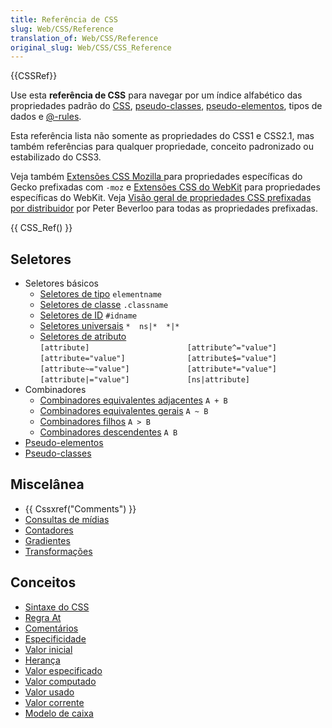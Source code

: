 ```yaml
---
title: Referência de CSS
slug: Web/CSS/Reference
translation_of: Web/CSS/Reference
original_slug: Web/CSS/CSS_Reference
---
```

{{CSSRef}}

<p>Use esta <strong>referência de CSS</strong> para navegar por um índice alfabético das propriedades padrão do <a href="/en/CSS" title="CSS">CSS</a>, <a href="/en/CSS/Pseudo-classes" title="Pseudo-classes">pseudo-classes</a>, <a href="/en/CSS/Pseudo-elements" title="Pseudo-elements">pseudo-elementos</a>, tipos de dados e <a href="/en/CSS/At-rule" title="At-rule">@-rules</a>.</p>

<p>Esta referência lista não somente as propriedades do CSS1 e CSS2.1, mas também referências para qualquer propriedade, conceito padronizado ou estabilizado do CSS3.</p>

<p>Veja também <a href="/en/CSS/CSS_Reference/Mozilla_Extensions" title="en/CSS_Reference/Mozilla_Extensions">Extensões CSS Mozilla </a>para propriedades específicas do Gecko prefixadas com <code>-moz</code> e <a href="/en/CSS/CSS_Reference/Webkit_Extensions" title="WebKit extensions">Extensões CSS do WebKit</a> para propriedades específicas do WebKit. Veja <a class="external" href="http://peter.sh/experiments/vendor-prefixed-css-property-overview/">Visão geral de propriedades CSS prefixadas por distribuidor</a> por Peter Beverloo para todas as propriedades prefixadas.</p>

<p>{{ CSS_Ref() }}</p>

<h2 id="Seletores">Seletores</h2>

<ul>
 <li>Seletores básicos
  <ul>
   <li><a class="internal" href="/en/CSS/Type_selectors" title="en/CSS/Type selectors">Seletores de tipo</a> <code>elementname</code></li>
   <li><a class="internal" href="/En/CSS/Class_selectors" title="en/CSS/Class selectors">Seletores de classe</a>  <code>.classname</code></li>
   <li><a class="internal" href="/En/CSS/ID_selectors" title="en/CSS/ID selectors">Seletores de ID</a>  <code>#idname</code></li>
   <li><a class="internal" href="/en/CSS/Universal_selectors" title="en/CSS/Universal selectors">Seletores universais</a> <code>*  ns|*  *|*</code></li>
   <li><a class="internal" href="/en/CSS/Attribute_selectors" title="en/CSS/Attribute selectors">Seletores de atributo</a>
    <ul style="-moz-column-width: 14em; -webkit-columns: 14em; margin: 0; padding: 0; list-style-type: none;">
     <li><code>[attribute]</code></li>
     <li><code>[attribute="value"]</code></li>
     <li><code>[attribute~="value"]</code></li>
     <li><code>[attribute|="value"] </code></li>
     <li><code>[attribute^="value"]</code></li>
     <li><code>[attribute$="value"]</code></li>
     <li><code>[attribute*="value"] </code></li>
     <li><code>[ns|attribute]</code></li>
    </ul>
   </li>
  </ul>
 </li>
 <li>Combinadores
  <ul>
   <li><a class="internal" href="/en/CSS/Adjacent_sibling_selectors" title="en/CSS/Adjacent sibling selectors">Combinadores equivalentes adjacentes</a> <code>A + B</code></li>
   <li><a class="internal" href="/En/CSS/General_sibling_selectors" title="en/CSS/General sibling selectors">Combinadores equivalentes gerais</a> <code>A ~ B</code></li>
   <li><a class="internal" href="/en/CSS/Child_selectors" title="en/CSS/Child selectors">Combinadores filhos</a> <code>A &gt; B</code></li>
   <li><a class="internal" href="/en/CSS/Descendant_selectors" title="en/CSS/Descendant selectors">Combinadores descendentes</a> <code>A B</code></li>
  </ul>
 </li>
 <li><a class="internal" href="/en/CSS/Pseudo-elements" title="en/CSS/Pseudo-elements">Pseudo-elementos</a></li>
 <li><a href="/en/CSS/Pseudo-classes" title="Pseudo-classes">Pseudo-classes</a></li>
</ul>

<h2 id="Miscelânea">Miscelânea</h2>

<ul>
 <li>{{ Cssxref("Comments") }}</li>
 <li><a class="internal" href="/en/CSS/Media_queries" title="En/CSS/Media queries">Consultas de mídias</a></li>
 <li><a href="/en/CSS_Counters" title="CSS Counters">Contadores</a></li>
 <li><a href="/en/CSS/Using_CSS_gradients" title="Using gradients">Gradientes</a></li>
 <li><a href="/En/CSS/Using_CSS_transforms" title="https://developer.mozilla.org/En/CSS/Using_CSS_transforms">Transformações</a></li>
</ul>

<h2 id="Conceitos">Conceitos</h2>

<ul>
 <li><a href="/en/CSS/Syntax" title="Syntax">Sintaxe do CSS</a></li>
 <li><a href="/en/CSS/At-rule" title="en/CSS/At-rule">Regra At</a></li>
 <li><a href="/en/CSS/Comments" title="en/CSS/Comments">Comentários</a></li>
 <li><a class="internal" href="/en/CSS/Specificity" title="en/CSS/specificity">Especificidade</a></li>
 <li><a class="internal" href="/en/CSS/initial_value" title="en/CSS/initial value">Valor inicial</a></li>
 <li><a class="internal" href="/en/CSS/inheritance" title="en/CSS/inheritance">Herança</a></li>
 <li><a class="internal" href="/en/CSS/specified_value" title="en/CSS/specified value">Valor especificado</a></li>
 <li><a class="internal" href="/en/CSS/computed_value" title="en/CSS/computed value">Valor computado</a></li>
 <li><a class="internal" href="/en/CSS/used_value" title="en/CSS/used value">Valor usado</a></li>
 <li><a class="internal" href="/en/CSS/actual_value" title="en/CSS/actual value">Valor corrente</a></li>
 <li><a class="internal" href="/en/CSS/box_model" title="en/CSS/box model">Modelo de caixa</a></li>
</ul>
